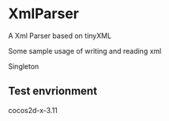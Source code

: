 # XmlParser
A Xml Parser based on tinyXML

Some sample usage of writing and reading xml

Singleton

## Test envrionment
cocos2d-x-3.11

